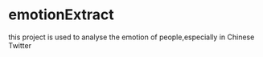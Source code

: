 emotionExtract
==============

this project is used to analyse the emotion of people,especially in Chinese Twitter
